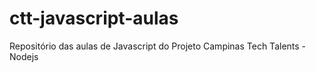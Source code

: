 # ctt-javascript-aulas
Repositório das aulas de Javascript do Projeto Campinas Tech Talents - Nodejs
